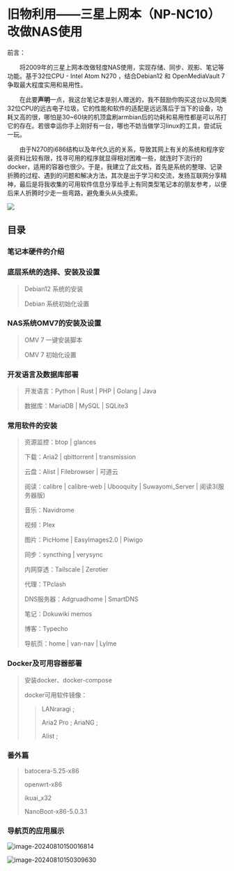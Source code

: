 # 旧物利用——三星上网本（NP-NC10）改做NAS使用
前言：

&emsp;&emsp;将2009年的三星上网本改做轻度NAS使用，实现存储、同步、观影、笔记等功能。基于32位CPU - Intel Atom N270 ，结合Debian12 和 OpenMediaVault 7争取最大程度实用和易用性。

&emsp;&emsp;在此要**声明**一点，我这台笔记本是别人赠送的，我不鼓励你购买这台以及同类32位CPU的远古电子垃圾，它的性能和软件的适配是远远落后于当下的设备，功耗又高的很，哪怕是30~60块的机顶盒刷armbian后的功耗和易用性都是可以吊打它的存在。若很幸运你手上刚好有一台，哪也不妨当做学习linux的工具，尝试玩一玩。

&emsp;&emsp;由于N270的i686结构以及年代久远的关系，导致其网上有关的系统和程序安装资料比较有限，找寻可用的程序就显得相对困难一些，就连时下流行的docker，适用的容器也很少。于是，我建立了此文档，首先是系统的整理、记录折腾的过程、遇到的问题和解决方法，其次是出于学习和交流，发扬互联网分享精神，最后是将我收集的可用软件信息分享给手上有同类型笔记本的朋友参考，以便后来人折腾时少走一些弯路，避免重头从头摸索。

![](https://cdn.jsdelivr.net/gh/GKK2024/Convert-an-NC10-into-a-NAS@main/Images/202408100012009.jpg)
## 目录
### 笔记本硬件的介绍
### 底层系统的选择、安装及设置
> Debian12 系统的安装
>
> Debian 系统初始化设置

### NAS系统OMV7的安装及设置
> OMV 7 一键安装脚本
>
> OMV 7 初始化设置

### 开发语言及数据库部署
  > 开发语言：Python | Rust | PHP | Golang | Java
  >   
  > 数据库：MariaDB | MySQL | SQLite3
  >
### 常用软件的安装
  >
  > 资源监控：btop | glances
  > 
  > 下载：Aria2 | qbittorrent | transmission
  > 
  > 云盘：Alist | Filebrowser | 可道云
  > 
  > 阅读：calibre | calibre-web | Ubooquity | Suwayomi_Server | 阅读3(服务器版)
  > 
  > 音乐：Navidrome
  > 
  > 视频：Plex
  > 
  > 图片：PicHome | EasyImages2.0 | Piwigo
  > 
  > 同步：syncthing | verysync
  > 
  > 内网穿透：Tailscale | Zerotier
  > 
  > 代理：TPclash
  > 
  > DNS服务器：Adgruadhome | SmartDNS
  > 
  > 笔记：Dokuwiki memos
  > 
  > 博客：Typecho
  > 
  > 导航页：home | van-nav | Lylme
  >
### Docker及可用容器部署
> 安装docker、docker-compose
>
> docker可用软件镜像：
>
> > LANraragi ;
> >
> > Aria2 Pro ; AriaNG ;
> >
> > Alist ;

### 番外篇

> batocera-5.25-x86
>
> openwrt-x86
>
> ikuai_x32
>
> NanoBoot-x86-5.0.3.1



### 导航页的应用展示

![image-20240810150016814](https://cdn.jsdelivr.net/gh/GKK2024/Convert-an-NC10-into-a-NAS@main/Images/202408101500010.png)

![image-20240810150309630](https://cdn.jsdelivr.net/gh/GKK2024/Convert-an-NC10-into-a-NAS@main/Images/202408101503848.png)

